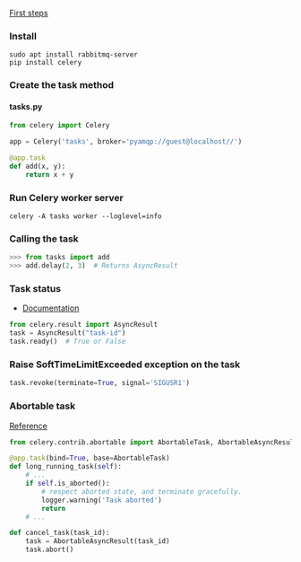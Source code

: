 ---
---

[First steps](http://docs.celeryproject.org/en/latest/getting-started/first-steps-with-celery.html)

### Install
```shell
sudo apt install rabbitmq-server
pip install celery
```

### Create the task method
#### tasks.py
```python
from celery import Celery

app = Celery('tasks', broker='pyamqp://guest@localhost//')

@app.task
def add(x, y):
    return x + y
```

### Run Celery worker server
```shell
celery -A tasks worker --loglevel=info
```

### Calling the task
```python
>>> from tasks import add
>>> add.delay(2, 3)  # Returns AsyncResult
```

### Task status
- [Documentation](http://docs.celeryproject.org/en/latest/reference/celery.result.html)

```python
from celery.result import AsyncResult
task = AsyncResult("task-id")
task.ready()  # True or False
```

### Raise SoftTimeLimitExceeded exception on the task
```python
task.revoke(terminate=True, signal='SIGUSR1')
```

### Abortable task
[Reference](http://docs.celeryproject.org/en/latest/reference/celery.contrib.abortable.html)
```python
from celery.contrib.abortable import AbortableTask, AbortableAsyncResult

@app.task(bind=True, base=AbortableTask)
def long_running_task(self):
    # ...
    if self.is_aborted():
        # respect aborted state, and terminate gracefully.
        logger.warning('Task aborted')
        return
    # ...

def cancel_task(task_id):
    task = AbortableAsyncResult(task_id)
    task.abort()
```
